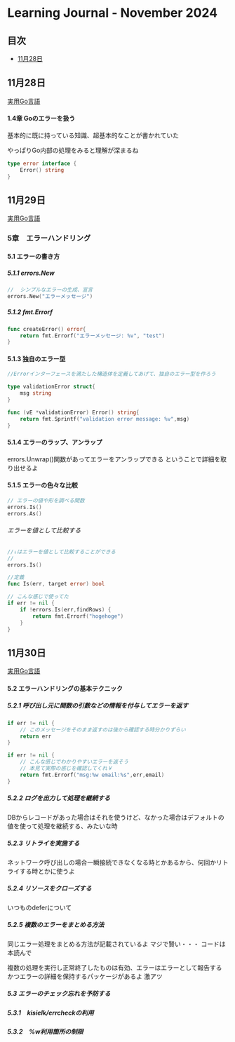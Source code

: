 # Learning Journal - November 2024

## 目次
- [11月28日](#11月28日)

## 11月28日
[実用Go言語](https://www.oreilly.co.jp/books/9784873119694/)

#### 1.4章 Goのエラーを扱う

基本的に既に持っている知識、超基本的なことが書かれていた

やっぱりGo内部の処理をみると理解が深まるね

```go
type error interface {
    Error() string
}
```

## 11月29日
[実用Go言語](https://www.oreilly.co.jp/books/9784873119694/)

### 5章　エラーハンドリング
#### 5.1 エラーの書き方

##### 5.1.1 errors.New

```go
//  シンプルなエラーの生成、宣言
errors.New("エラーメッセージ")
```

##### 5.1.2 fmt.Errorf
``` go
func createError() error{
    return fmt.Errorf("エラーメッセージ: %v", "test")
}
```

#### 5.1.3 独自のエラー型
```go
//Errorインターフェースを満たした構造体を定義してあげて、独自のエラー型を作ろう

type validationError struct{
    msg string
}

func (vE *validationError) Error() string{
    return fmt.Sprintf("validation error message: %v",msg)
}
```

#### 5.1.4 エラーのラップ、アンラップ
errors.Unwrap()関数があってエラーをアンラップできる
ということで詳細を取り出せるよ

#### 5.1.5 エラーの色々な比較

```go
// エラーの値や形を調べる関数
errors.Is()
errors.As()
```

###### エラーを値として比較する
```go
//↓はエラーを値として比較することができる
//
errors.Is()

//定義
func Is(err, target error) bool

// こんな感じで使ってた
if err != nil {
    if !errors.Is(err,findRows) {
        return fmt.Errorf("hogehoge")
    }
}
```

## 11月30日
[実用Go言語](https://www.oreilly.co.jp/books/9784873119694/)
#### 5.2 エラーハンドリングの基本テクニック
##### 5.2.1 呼び出し元に関数の引数などの情報を付与してエラーを返す
```go
if err != nil {
    // このメッセージをそのまま返すのは後から確認する時分かりずらい
    return err
}
```

```go
if err != nil {
    // こんな感じでわかりやすいエラーを返そう
    // 本見て実際の感じを確認してくれ￥
    return fmt.Errorf("msg:%w email:%s",err,email)
}
```
##### 5.2.2 ログを出力して処理を継続する
DBからレコードがあった場合はそれを使うけど、なかった場合はデフォルトの値を使って処理を継続する、みたいな時
##### 5.2.3 リトライを実施する
ネットワーク呼び出しの場合一瞬接続できなくなる時とかあるから、何回かリトライする時とかに使うよ
##### 5.2.4 リソースをクローズする
いつものdeferについて
##### 5.2.5 複数のエラーをまとめる方法
同じエラー処理をまとめる方法が記載されているよ
マジで賢い・・・
コードは本読んで


複数の処理を実行し正常終了したものは有効、エラーはエラーとして報告する
かつエラーの詳細を保持するパッケージがあるよ
激アツ

##### 5.3  エラーのチェック忘れを予防する
##### 5.3.1　kisielk/errcheckの利用
##### 5.3.2　%w利用箇所の制限

